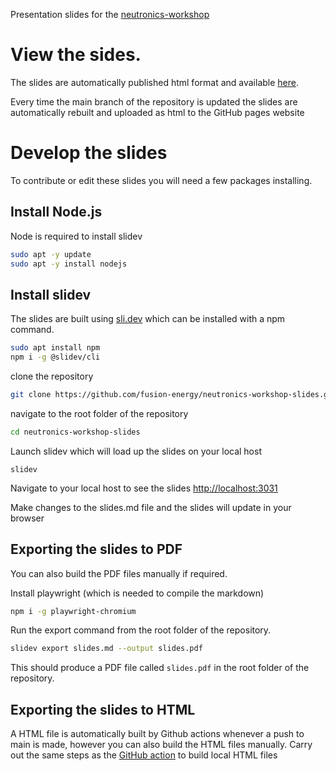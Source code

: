 Presentation slides for the [neutronics-workshop](https://github.com/fusion-energy/neutronics-workshop)

# View the sides.

The slides are automatically published html format and available [here](https://fusion-energy.github.io/neutronics-workshop-slides/1).

Every time the main branch of the repository is updated the slides are automatically rebuilt and uploaded as html to the GitHub pages website

# Develop the slides

To contribute or edit these slides you will need a few packages installing.

## Install Node.js

Node is required to install slidev
```bash
sudo apt -y update
sudo apt -y install nodejs
```

## Install slidev

The slides are built using [sli.dev](https://sli.dev/) which can be installed with a npm command.

```bash
sudo apt install npm
npm i -g @slidev/cli
```

clone the repository
```bash
git clone https://github.com/fusion-energy/neutronics-workshop-slides.git
```

navigate to the root folder of the repository

```bash
cd neutronics-workshop-slides
```

Launch slidev which will load up the slides on your local host
```bash/home/jshimwell/neutronics-workshop-slides/html
slidev
```

Navigate to your local host to see the slides
[http://localhost:3031](http://localhost:3031)

Make changes to the slides.md file and the slides will update in your browser

## Exporting the slides to PDF

You can also build the PDF files manually if required.

Install playwright (which is needed to compile the markdown)
```bash
npm i -g playwright-chromium
```

Run the export command from the root folder of the repository.

```bash
slidev export slides.md --output slides.pdf
```

This should produce a PDF file called ```slides.pdf``` in the root folder of the repository.

## Exporting the slides to HTML

A HTML file is automatically built by Github actions whenever a push to main is made, however you can also build the HTML files manually.
Carry out the same steps as the [GitHub action](https://github.com/fusion-energy/neutronics-workshop-slides/blob/main/.github/workflows/deploy.yml) to build local HTML files


